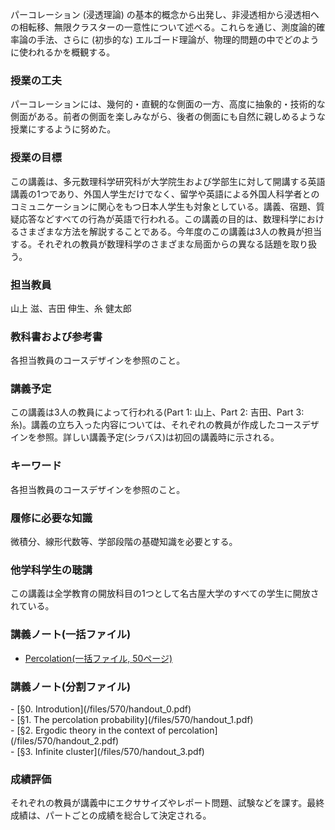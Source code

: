 パーコレーション (浸透理論) の基本的概念から出発し、非浸透相から浸透相への相転移、無限クラスターの一意性について述べる。これらを通じ、測度論的確率論の手法、さらに (初歩的な) エルゴード理論が、物理的問題の中でどのように使われるかを概観する。

### 授業の工夫


パーコレーションには、幾何的・直観的な側面の一方、高度に抽象的・技術的な側面がある。前者の側面を楽しみながら、後者の側面にも自然に親しめるような授業にするように努めた。


### 授業の目標


この講義は、多元数理科学研究科が大学院生および学部生に対して開講する英語講義の1つであり、外国人学生だけでなく、留学や英語による外国人科学者とのコミュニケーションに関心をもつ日本人学生も対象としている。講義、宿題、質疑応答などすべての行為が英語で行われる。この講義の目的は、数理科学におけるさまざまな方法を解説することである。今年度のこの講義は3人の教員が担当する。それぞれの教員が数理科学のさまざまな局面からの異なる話題を取り扱う。 


### 担当教員


山上 滋、吉田 伸生、糸 健太郎 


### 教科書および参考書


各担当教員のコースデザインを参照のこと。 


### 講義予定


この講義は3人の教員によって行われる(Part 1: 山上、Part 2: 吉田、Part 3: 糸)。講義の立ち入った内容については、それぞれの教員が作成したコースデザインを参照。詳しい講義予定(シラバス)は初回の講義時に示される。 


### キーワード


各担当教員のコースデザインを参照のこと。 


### 履修に必要な知識


微積分、線形代数等、学部段階の基礎知識を必要とする。 


### 他学科学生の聴講


この講義は全学教育の開放科目の1つとして名古屋大学のすべての学生に開放されている。


### 講義ノート(一括ファイル)


- [Percolation(一括ファイル, 50ページ)](/files/570/handout_total.pdf) 

### 講義ノート(分割ファイル)


<dl>
  <dt>
- [&sect;0. Introdution](/files/570/handout_0.pdf)   </dt>
  
  <dt>
- [&sect;1. The percolation probability](/files/570/handout_1.pdf)   </dt>
  
  <dt>
- [&sect;2. Ergodic theory in the context of percolation](/files/570/handout_2.pdf)   </dt>
  
  <dt>
- [&sect;3. Infinite cluster](/files/570/handout_3.pdf)   </dt>
</dl></dd> </dl>


### 成績評価


それぞれの教員が講義中にエクササイズやレポート問題、試験などを課す。最終成績は、パートごとの成績を総合して決定される。
